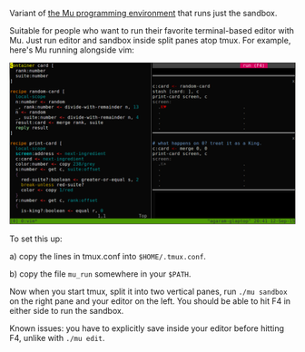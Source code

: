 Variant of [the Mu programming environment](../edit) that runs just the sandbox.

Suitable for people who want to run their favorite terminal-based editor with
Mu. Just run editor and sandbox inside split panes atop tmux. For example,
here's Mu running alongside vim:

<img alt='tmux+vim example' src='../html/tmux-vim-sandbox.png'>

To set this up:

  a) copy the lines in tmux.conf into `$HOME/.tmux.conf`.

  b) copy the file `mu_run` somewhere in your `$PATH`.

Now when you start tmux, split it into two vertical panes, run `./mu sandbox`
on the right pane and your editor on the left. You should be able to hit F4 in
either side to run the sandbox.

Known issues: you have to explicitly save inside your editor before hitting
F4, unlike with `./mu edit`.
